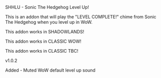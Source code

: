 
SHHLU - Sonic The Hedgehog Level Up!


This is an addon that will play the "LEVEL COMPLETE!" chime from Sonic The Hedgehog when you level up in WoW.


This addon works in SHADOWLANDS!

This addon works in CLASSIC WOW!

This addon works in CLASSIC TBC!


v1.0.2

Added - Muted WoW default level up sound
